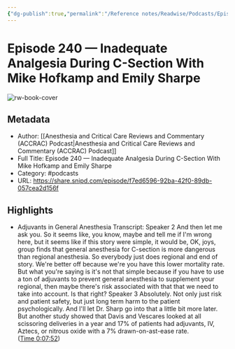 ```yaml
---
{"dg-publish":true,"permalink":"/Reference notes/Readwise/Podcasts/Episode 240 —  Inadequate Analgesia During C-Section With Mike Hofkamp and Emily Sharpe/"}
---
```


# Episode 240 —  Inadequate Analgesia During C-Section With Mike Hofkamp and Emily Sharpe

![rw-book-cover](https://readwise-assets.s3.amazonaws.com/static/images/article4.6bc1851654a0.png)

## Metadata
- Author: [[Anesthesia and Critical Care Reviews and Commentary (ACCRAC) Podcast\|Anesthesia and Critical Care Reviews and Commentary (ACCRAC) Podcast]]
- Full Title: Episode 240 —  Inadequate Analgesia During C-Section With Mike Hofkamp and Emily Sharpe
- Category: #podcasts
- URL: https://share.snipd.com/episode/f7ed6596-92ba-42f0-89db-057cea2d156f

## Highlights
- Adjuvants in General Anesthesia
  Transcript:
  Speaker 2
  And then let me ask you. So it seems like, you know, maybe and tell me if I'm wrong here, but it seems like if this story were simple, it would be, OK, joys, group finds that general anesthesia for C-section is more dangerous than regional anesthesia. So everybody just does regional and end of story. We're better off because we're you have this lower mortality rate. But what you're saying is it's not that simple because if you have to use a ton of adjuvants to prevent general anesthesia to supplement your regional, then maybe there's risk associated with that that we need to take into account. Is that right?
  Speaker 3
  Absolutely. Not only just risk and patient safety, but just long term harm to the patient psychologically. And I'll let Dr. Sharp go into that a little bit more later. But another study showed that Davis and Vescares looked at all scissoring deliveries in a year and 17% of patients had adjuvants, IV, Aztecs, or nitrous oxide with a 7% drawn-on-ast-ease rate. ([Time 0:07:52](https://share.snipd.com/snip/a37f6484-bb61-4b3b-905e-c492b681efaa))
